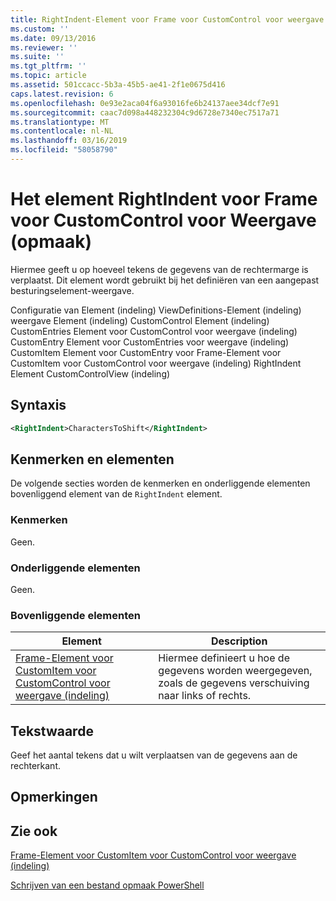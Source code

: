 ```yaml
---
title: RightIndent-Element voor Frame voor CustomControl voor weergave (indeling) | Microsoft Docs
ms.custom: ''
ms.date: 09/13/2016
ms.reviewer: ''
ms.suite: ''
ms.tgt_pltfrm: ''
ms.topic: article
ms.assetid: 501ccacc-5b3a-45b5-ae41-2f1e0675d416
caps.latest.revision: 6
ms.openlocfilehash: 0e93e2aca04f6a93016fe6b24137aee34dcf7e91
ms.sourcegitcommit: caac7d098a448232304c9d6728e7340ec7517a71
ms.translationtype: MT
ms.contentlocale: nl-NL
ms.lasthandoff: 03/16/2019
ms.locfileid: "58058790"
---
```

# <a name="rightindent-element-for-frame-for-customcontrol-for-view-format"></a>Het element RightIndent voor Frame voor CustomControl voor Weergave (opmaak)

Hiermee geeft u op hoeveel tekens de gegevens van de rechtermarge is verplaatst. Dit element wordt gebruikt bij het definiëren van een aangepast besturingselement-weergave.

Configuratie van Element (indeling) ViewDefinitions-Element (indeling) weergave Element (indeling) CustomControl Element (indeling) CustomEntries Element voor CustomControl voor weergave (indeling) CustomEntry Element voor CustomEntries voor weergave (indeling) CustomItem Element voor CustomEntry voor Frame-Element voor CustomItem voor CustomControl voor weergave (indeling) RightIndent Element CustomControlView (indeling)

## <a name="syntax"></a>Syntaxis

```xml
<RightIndent>CharactersToShift</RightIndent>
```

## <a name="attributes-and-elements"></a>Kenmerken en elementen

De volgende secties worden de kenmerken en onderliggende elementen bovenliggend element van de `RightIndent` element.

### <a name="attributes"></a>Kenmerken

Geen.

### <a name="child-elements"></a>Onderliggende elementen

Geen.

### <a name="parent-elements"></a>Bovenliggende elementen

|Element|Description|
|-------------|-----------------|
|[Frame-Element voor CustomItem voor CustomControl voor weergave (indeling)](./frame-element-for-customitem-for-customcontrol-for-view-format.md)|Hiermee definieert u hoe de gegevens worden weergegeven, zoals de gegevens verschuiving naar links of rechts.|

## <a name="text-value"></a>Tekstwaarde

Geef het aantal tekens dat u wilt verplaatsen van de gegevens aan de rechterkant.

## <a name="remarks"></a>Opmerkingen

## <a name="see-also"></a>Zie ook

[Frame-Element voor CustomItem voor CustomControl voor weergave (indeling)](./frame-element-for-customitem-for-customcontrol-for-view-format.md)

[Schrijven van een bestand opmaak PowerShell](./writing-a-powershell-formatting-file.md)
